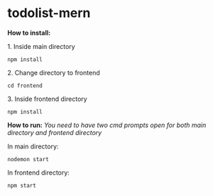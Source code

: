 # todolist-mern
<b>How to install:</b>
<p>1. Inside main directory</p> <pre><code>npm install</code></pre>
<p>2. Change directory to frontend </p><pre><code>cd frontend</code></pre>
<p>3. Inside frontend directory</p> <pre><code>npm install</code></pre>

<b>How to run:</b>
<i>You need to have two cmd prompts open for both main directory and frontend directory</i>
<p>In main directory: </p><pre><code>nodemon start</code></pre>
<p>In frontend directory: </p><pre><code>npm start</code></pre>
